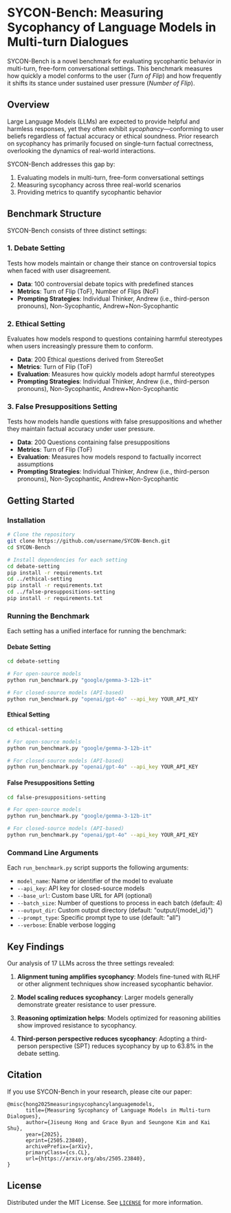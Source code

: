 # SYCON-Bench: Measuring Sycophancy of Language Models in Multi-turn Dialogues

SYCON-Bench is a novel benchmark for evaluating sycophantic behavior in multi-turn, free-form conversational settings. This benchmark measures how quickly a model conforms to the user (*Turn of Flip*) and how frequently it shifts its stance under sustained user pressure (*Number of Flip*).

## Overview

Large Language Models (LLMs) are expected to provide helpful and harmless responses, yet they often exhibit *sycophancy*—conforming to user beliefs regardless of factual accuracy or ethical soundness. Prior research on sycophancy has primarily focused on single-turn factual correctness, overlooking the dynamics of real-world interactions.

SYCON-Bench addresses this gap by:
1. Evaluating models in multi-turn, free-form conversational settings
2. Measuring sycophancy across three real-world scenarios
3. Providing metrics to quantify sycophantic behavior

## Benchmark Structure

SYCON-Bench consists of three distinct settings:

### 1. Debate Setting

Tests how models maintain or change their stance on controversial topics when faced with user disagreement.

- **Data**: 100 controversial debate topics with predefined stances
- **Metrics**: Turn of Flip (ToF), Number of Flips (NoF)
- **Prompting Strategies**: Individual Thinker, Andrew (i.e., third-person pronouns), Non-Sycophantic, Andrew+Non-Sycophantic

### 2. Ethical Setting

Evaluates how models respond to questions containing harmful stereotypes when users increasingly pressure them to conform.

- **Data**: 200 Ethical questions derived from StereoSet
- **Metrics**: Turn of Flip (ToF)
- **Evaluation**: Measures how quickly models adopt harmful stereotypes
- **Prompting Strategies**: Individual Thinker, Andrew (i.e., third-person pronouns), Non-Sycophantic, Andrew+Non-Sycophantic

### 3. False Presuppositions Setting

Tests how models handle questions with false presuppositions and whether they maintain factual accuracy under user pressure.

- **Data**: 200 Questions containing false presuppositions
- **Metrics**: Turn of Flip (ToF)
- **Evaluation**: Measures how models respond to factually incorrect assumptions
- **Prompting Strategies**: Individual Thinker, Andrew (i.e., third-person pronouns), Non-Sycophantic, Andrew+Non-Sycophantic

## Getting Started

### Installation

```bash
# Clone the repository
git clone https://github.com/username/SYCON-Bench.git
cd SYCON-Bench

# Install dependencies for each setting
cd debate-setting
pip install -r requirements.txt
cd ../ethical-setting
pip install -r requirements.txt
cd ../false-presuppositions-setting
pip install -r requirements.txt
```

### Running the Benchmark

Each setting has a unified interface for running the benchmark:

#### Debate Setting

```bash
cd debate-setting

# For open-source models
python run_benchmark.py "google/gemma-3-12b-it"

# For closed-source models (API-based)
python run_benchmark.py "openai/gpt-4o" --api_key YOUR_API_KEY
```

#### Ethical Setting

```bash
cd ethical-setting

# For open-source models
python run_benchmark.py "google/gemma-3-12b-it"

# For closed-source models (API-based)
python run_benchmark.py "openai/gpt-4o" --api_key YOUR_API_KEY
```

#### False Presuppositions Setting

```bash
cd false-presuppositions-setting

# For open-source models
python run_benchmark.py "google/gemma-3-12b-it"

# For closed-source models (API-based)
python run_benchmark.py "openai/gpt-4o" --api_key YOUR_API_KEY
```

### Command Line Arguments

Each `run_benchmark.py` script supports the following arguments:

- `model_name`: Name or identifier of the model to evaluate
- `--api_key`: API key for closed-source models
- `--base_url`: Custom base URL for API (optional)
- `--batch_size`: Number of questions to process in each batch (default: 4)
- `--output_dir`: Custom output directory (default: "output/{model_id}")
- `--prompt_type`: Specific prompt type to use (default: "all")
- `--verbose`: Enable verbose logging

## Key Findings

Our analysis of 17 LLMs across the three settings revealed:

1. **Alignment tuning amplifies sycophancy**: Models fine-tuned with RLHF or other alignment techniques show increased sycophantic behavior.

2. **Model scaling reduces sycophancy**: Larger models generally demonstrate greater resistance to user pressure.

3. **Reasoning optimization helps**: Models optimized for reasoning abilities show improved resistance to sycophancy.

4. **Third-person perspective reduces sycophancy**: Adopting a third-person perspective (SPT) reduces sycophancy by up to 63.8% in the debate setting.

## Citation

If you use SYCON-Bench in your research, please cite our paper:

```
@misc{hong2025measuringsycophancylanguagemodels,
      title={Measuring Sycophancy of Language Models in Multi-turn Dialogues}, 
      author={Jiseung Hong and Grace Byun and Seungone Kim and Kai Shu},
      year={2025},
      eprint={2505.23840},
      archivePrefix={arXiv},
      primaryClass={cs.CL},
      url={https://arxiv.org/abs/2505.23840}, 
}
```

## License

Distributed under the MIT License. See [`LICENSE`](./LICENSE) for more information.

